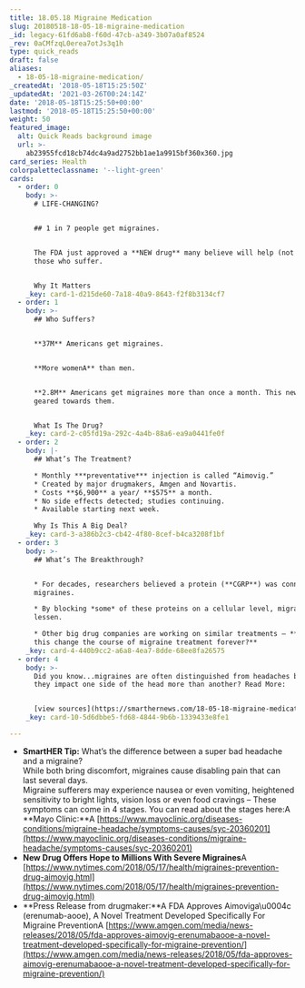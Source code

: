 ```yaml
---
title: 18.05.18 Migraine Medication
slug: 20180518-18-05-18-migraine-medication
_id: legacy-61fd6ab8-f60d-47cb-a349-3b07a0af8524
_rev: 0aCMfzqL0erea7otJs3q1h
type: quick_reads
draft: false
aliases:
  - 18-05-18-migraine-medication/
_createdAt: '2018-05-18T15:25:50Z'
_updatedAt: '2021-03-26T00:24:14Z'
date: '2018-05-18T15:25:50+00:00'
lastmod: '2018-05-18T15:25:50+00:00'
weight: 50
featured_image:
  alt: Quick Reads background image
  url: >-
    ab23955fcd18cb74dc4a9ad2752bb1ae1a9915bf360x360.jpg
card_series: Health
colorpaletteclassname: '--light-green'
cards:
  - order: 0
    body: >-
      # LIFE-CHANGING?


      ## 1 in 7 people get migraines.


      The FDA just approved a **NEW drug** many believe will help (not cure)
      those who suffer.


      Why It Matters
    _key: card-1-d215de60-7a18-40a9-8643-f2f8b3134cf7
  - order: 1
    body: >-
      ## Who Suffers?


      **37M** Americans get migraines.


      **More womenA** than men.


      **2.8M** Americans get migraines more than once a month. This new drug is
      geared towards them.


      What Is The Drug?
    _key: card-2-c05fd19a-292c-4a4b-88a6-ea9a0441fe0f
  - order: 2
    body: |-
      ## What’s The Treatment?

      * Monthly ***preventative*** injection is called “Aimovig.”
      * Created by major drugmakers, Amgen and Novartis.
      * Costs **$6,900** a year/ **$575** a month.
      * No side effects detected; studies continuing.
      * Available starting next week.

      Why Is This A Big Deal?
    _key: card-3-a386b2c3-cb42-4f80-8cef-b4ca3208f1bf
  - order: 3
    body: >-
      ## What’s The Breakthrough?


      * For decades, researchers believed a protein (**CGRP**) was connected to
      migraines.

      * By blocking *some* of these proteins on a cellular level, migraines
      lessen.

      * Other big drug companies are working on similar treatments – **Could
      this change the course of migraine treatment forever?**
    _key: card-4-440b9cc2-a6a8-4ea7-8dde-68ee8fa26575
  - order: 4
    body: >-
      Did you know...migraines are often distinguished from headaches because
      they impact one side of the head more than another? Read More:


      [view sources](https://smarthernews.com/18-05-18-migraine-medication/)
    _key: card-10-5d6dbbe5-fd68-4844-9b6b-1339433e8fe1

---
```

* **SmartHER Tip:** What’s the difference between a super bad headache and a migraine?  
While both bring discomfort, migraines cause disabling pain that can last several days.  
Migraine sufferers may experience nausea or even vomiting, heightened sensitivity to bright lights, vision loss or even food cravings – These symptoms can come in 4 stages. You can read about the stages here:A **Mayo Clinic:**A [https://www.mayoclinic.org/diseases-conditions/migraine-headache/symptoms-causes/syc-20360201](https://www.mayoclinic.org/diseases-conditions/migraine-headache/symptoms-causes/syc-20360201)
* **New Drug Offers Hope to Millions With Severe Migraines**A [https://www.nytimes.com/2018/05/17/health/migraines-prevention-drug-aimovig.html](https://www.nytimes.com/2018/05/17/health/migraines-prevention-drug-aimovig.html)
* **Press Release from drugmaker:**A FDA Approves Aimoviga\u0004c (erenumab-aooe), A Novel Treatment Developed Specifically For Migraine PreventionA [https://www.amgen.com/media/news-releases/2018/05/fda-approves-aimovig-erenumabaooe-a-novel-treatment-developed-specifically-for-migraine-prevention/](https://www.amgen.com/media/news-releases/2018/05/fda-approves-aimovig-erenumabaooe-a-novel-treatment-developed-specifically-for-migraine-prevention/)